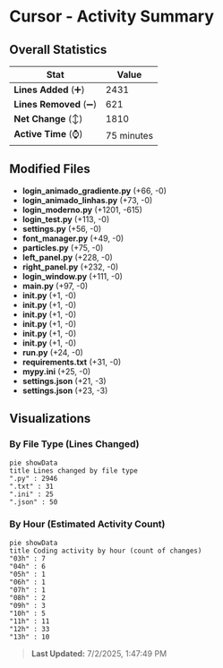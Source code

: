 # Cursor - Activity Summary 

## Overall Statistics

| Stat                   | Value                                                             |
| ---------------------- | ----------------------------------------------------------------- |
| **Lines Added** (➕)   | 2431                                          |
| **Lines Removed** (➖) | 621                                        |
| **Net Change** (↕)    | 1810                |
| **Active Time** (⌚)   | 75 minutes |


## Modified Files
- **login_animado_gradiente.py** (+66, -0)
- **login_animado_linhas.py** (+73, -0)
- **login_moderno.py** (+1201, -615)
- **login_test.py** (+113, -0)
- **settings.py** (+56, -0)
- **font_manager.py** (+49, -0)
- **particles.py** (+75, -0)
- **left_panel.py** (+228, -0)
- **right_panel.py** (+232, -0)
- **login_window.py** (+111, -0)
- **main.py** (+97, -0)
- **__init__.py** (+1, -0)
- **__init__.py** (+1, -0)
- **__init__.py** (+1, -0)
- **__init__.py** (+1, -0)
- **__init__.py** (+1, -0)
- **__init__.py** (+1, -0)
- **run.py** (+24, -0)
- **requirements.txt** (+31, -0)
- **mypy.ini** (+25, -0)
- **settings.json** (+21, -3)
- **settings.json** (+23, -3)

## Visualizations

### By File Type (Lines Changed)

```mermaid
pie showData
title Lines changed by file type
".py" : 2946
".txt" : 31
".ini" : 25
".json" : 50
```

### By Hour (Estimated Activity Count)

```mermaid
pie showData
title Coding activity by hour (count of changes)
"03h" : 7
"04h" : 6
"05h" : 1
"06h" : 1
"07h" : 1
"08h" : 2
"09h" : 3
"10h" : 5
"11h" : 11
"12h" : 33
"13h" : 10
```


> **Last Updated:** 7/2/2025, 1:47:49 PM